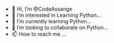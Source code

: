 - 👋 Hi, I’m @CodeAssange
- 👀 I’m interested in Learning Python...
- 🌱 I’m currently learning Python...
- 💞️ I’m looking to collaborate on Python...
- 📫 How to reach me ...

<!---
CodeAssange/CodeAssange is a ✨ special ✨ repository because its `README.md` (this file) appears on your GitHub profile.
You can click the Preview link to take a look at your changes.
--->
